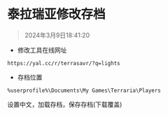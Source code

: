 # 泰拉瑞亚修改存档

> 2024年3月9日18:41:20

* 修改工具在线网址

```url
https://yal.cc/r/terrasavr/?q=lights
```

* 存档位置

```url
%userprofile%\Documents\My Games\Terraria\Players
```

设置中文，加载存档，保存存档(下载覆盖)